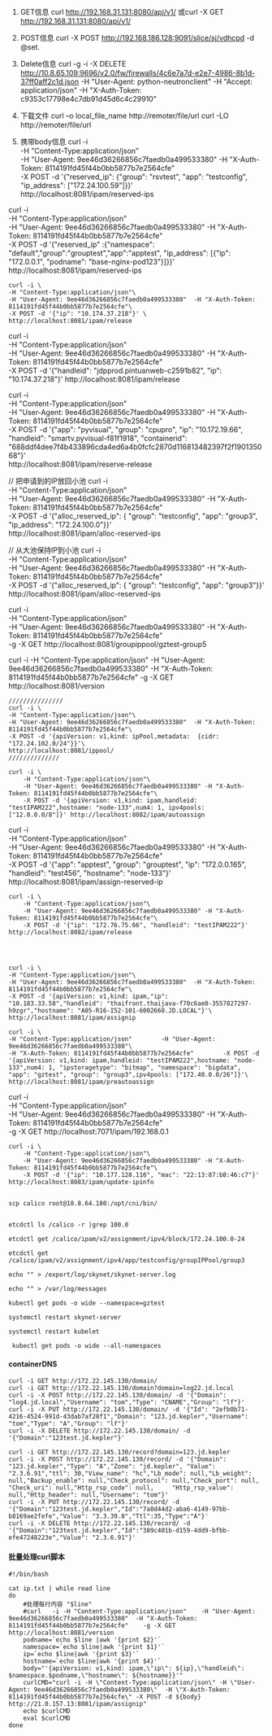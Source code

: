 1. GET信息
   curl http://192.168.31.131:8080/api/v1/ 
 或curl -X GET http://192.168.31.131:8080/api/v1/ 

2.  POST信息
   curl -X POST http://192.168.186.128:9091/slice/sj/vdhcpd -d @set.

3. Delete信息
   curl -g -i -X DELETE http://10.8.65.109:9696/v2.0/fw/firewalls/4c6e7a7d-e2e7-4986-8b1d-37ff0aff2c1d.json -H "User-Agent: python-neutronclient" -H "Accept: application/json" -H "X-Auth-Token: c9353c17798e4c7db91d45d6c4c29910"

4. 下载文件
   curl –o local_file_name http://remoter/file/url 
    curl -LO http://remoter/file/url

5. 携带body信息
   curl -i \
    -H "Content-Type:application/json"\
    -H "User-Agent: 9ee46d36266856c7faedb0a499533380"  -H "X-Auth-Token: 8114191fd45f44b0bb5877b7e2564cfe"\
    -X POST -d '{"reserved_ip": {"group": "rsvtest",   "app": "testconfig",   "ip_address": ["172.24.100.59"]}}' \
    http://localhost:8081/ipam/reserved-ips

curl -i \
    -H "Content-Type:application/json"\
    -H "User-Agent: 9ee46d36266856c7faedb0a499533380"  -H "X-Auth-Token: 8114191fd45f44b0bb5877b7e2564cfe"\
    -X POST -d '{"reserved_ip" :{"namespace": "default","group":"grouptest","app":"apptest", "ip_address": [{"ip": "172.0.0.1", "podname": "base-nginx-pod123"}]}}' \
    http://localhost:8081/ipam/reserved-ips


    curl -i \
    -H "Content-Type:application/json"\
    -H "User-Agent: 9ee46d36266856c7faedb0a499533380"  -H "X-Auth-Token: 8114191fd45f44b0bb5877b7e2564cfe"\
    -X POST -d '{"ip": "10.174.37.218"}' \
    http://localhost:8081/ipam/release

curl -i \
        -H "Content-Type:application/json"\
        -H "User-Agent: 9ee46d36266856c7faedb0a499533380" -H "X-Auth-Token: 8114191fd45f44b0bb5877b7e2564cfe"\
        -X POST -d '{"handleid": "jdpprod.pintuanweb-c2591b82", "ip": "10.174.37.218"}' http://localhost:8081/ipam/release

 curl -i \
    -H "Content-Type:application/json"\
    -H "User-Agent: 9ee46d36266856c7faedb0a499533380"  -H "X-Auth-Token: 8114191fd45f44b0bb5877b7e2564cfe"\
    -X POST -d '{"app": "pyvisual",  "group": "cpupro",   "ip": "10.172.19.66", "handleid": "smartv.pyvisual-f81f1918", "containerid": "688ddf4dee7f4b433896cda4ed6a4b0fcfc2870d116813482397f2f190135068"}' \
    http://localhost:8081/ipam/reserve-release


// 把申请到的IP放回小池
   curl -i \
    -H "Content-Type:application/json"\
   -H "User-Agent: 9ee46d36266856c7faedb0a499533380"  -H "X-Auth-Token: 8114191fd45f44b0bb5877b7e2564cfe"\
    -X POST -d '{"alloc_reserved_ip": {  "group": "testconfig",   "app": "group3",   "ip_address": "172.24.100.0"}}'\
    http://localhost:8081/ipam/alloc-reserved-ips

// 从大池保持IP到小池
   curl -i \
    -H "Content-Type:application/json"\
   -H "User-Agent: 9ee46d36266856c7faedb0a499533380"  -H "X-Auth-Token: 8114191fd45f44b0bb5877b7e2564cfe"\
    -X POST -d '{"alloc_reserved_ip": {  "group": "testconfig",   "app": "group3"}}'\
    http://localhost:8081/ipam/alloc-reserved-ips

   curl -i \
    -H "Content-Type:application/json"\
    -H "User-Agent: 9ee46d36266856c7faedb0a499533380"  -H "X-Auth-Token: 8114191fd45f44b0bb5877b7e2564cfe"\
    -g -X GET http://localhost:8081/groupippool/gztest-group5

curl   -i -H "Content-Type:application/json"    -H "User-Agent: 9ee46d36266856c7faedb0a499533380"  -H "X-Auth-Token: 8114191fd45f44b0bb5877b7e2564cfe"    -g -X GET http://localhost:8081/version

    ///////////////
    curl -i \
    -H "Content-Type:application/json"\
    -H "User-Agent: 9ee46d36266856c7faedb0a499533380"  -H "X-Auth-Token: 8114191fd45f44b0bb5877b7e2564cfe"\
    -X POST -d '{apiVersion: v1,kind: ipPool,metadata:  {cidr: "172.24.102.0/24"}}'\
    http://localhost:8081/ippool/
    //////////////

    curl -i \
        -H "Content-Type:application/json"\
        -H "User-Agent: 9ee46d36266856c7faedb0a499533380" -H "X-Auth-Token: 8114191fd45f44b0bb5877b7e2564cfe"\
        -X POST -d '{apiVersion: v1,kind: ipam,handleid: "testIPAM222",hostname: "node-133",num4: 1, ipv4pools: ["12.0.0.0/8"]}' http://localhost:8082/ipam/autoassign

curl -i \
    -H "Content-Type:application/json"\
    -H "User-Agent: 9ee46d36266856c7faedb0a499533380"  -H "X-Auth-Token: 8114191fd45f44b0bb5877b7e2564cfe"\
    -X POST -d '{"app": "apptest",  "group": "grouptest",   "ip": "172.0.0.165", "handleid": "test456", "hostname": "node-133"}' \
    http://localhost:8081/ipam/assign-reserved-ip

    curl -i \
        -H "Content-Type:application/json"\
        -H "User-Agent: 9ee46d36266856c7faedb0a499533380" -H "X-Auth-Token: 8114191fd45f44b0bb5877b7e2564cfe"\
        -X POST -d '{"ip": "172.76.75.66", "handleid": "testIPAM222"}' http://localhost:8082/ipam/release
        



    curl -i \
    -H "Content-Type:application/json"\
    -H "User-Agent: 9ee46d36266856c7faedb0a499533380"  -H "X-Auth-Token: 8114191fd45f44b0bb5877b7e2564cfe"\
    -X POST -d '{apiVersion: v1,kind: ipam,"ip": "10.183.33.58","handleid": "thaifront.thaijava-f70c6ae0-3557827297-h9zgr","hostname": "A05-R16-I52-101-6002660.JD.LOCAL"}'\
    http://localhost:8081/ipam/assignip

    curl -i \
    -H "Content-Type:application/json"        -H "User-Agent: 9ee46d36266856c7faedb0a499533380"\
    -H "X-Auth-Token: 8114191fd45f44b0bb5877b7e2564cfe"        -X POST -d '{apiVersion: v1,kind: ipam,handleid: "testIPAM222",hostname: "node-133",num4: 1, "ipstoragetype": "bitmap", "namespace": "bigdata", "app": "gztest", "group": "group3",ipv4pools: ["172.40.0.0/26"]}'\
    http://localhost:8081/ipam/preautoassign

 curl -i \
    -H "Content-Type:application/json"\
    -H "User-Agent: 9ee46d36266856c7faedb0a499533380"  -H "X-Auth-Token: 8114191fd45f44b0bb5877b7e2564cfe"\
    -g -X GET http://localhost:7071/ipam/192.168.0.1

    curl -i \
        -H "Content-Type:application/json"\
        -H "User-Agent: 9ee46d36266856c7faedb0a499533380" -H "X-Auth-Token: 8114191fd45f44b0bb5877b7e2564cfe"\
        -X POST -d '{"ip": "10.177.128.116", "mac": "22:13:87:b8:46:c7"}' http://localhost:8083/ipam/update-ipinfo


    scp calico root@10.8.64.180:/opt/cni/bin/


    etcdctl ls /calico -r |grep 100.0

    etcdctl get /calico/ipam/v2/assignment/ipv4/block/172.24.100.0-24

    etcdctl get /calico/ipam/v2/assignment/ipv4/app/testconfig/groupIPPool/group3

    echo "" > /export/log/skynet/skynet-server.log

    echo "" > /var/log/messages

    kubectl get pods -o wide --namespace=gztest

    systemctl restart skynet-server

    systemctl restart kubelet

     kubectl get pods -o wide --all-namespaces

#### containerDNS
```
curl -i GET http://172.22.145.130/domain/
curl -i GET http://172.22.145.130/domain?domain=log22.jd.local
curl -i -X POST http://172.22.145.130/domain/ -d '{"Domain": "log4.jd.local","Username": "tom","Type": "CNAME","Group": "lf"}'
curl -i -X PUT http://172.22.145.130/domain/ -d '{"Id": "2efb0b71-4216-4524-991d-43dab7af28f1","Domain": "123.jd.kepler","Username": "tom","Type": "A","Group": "lf"}'
curl -i -X DELETE http://172.22.145.130/domain/ -d '{"Domain":"123test.jd.kepler"}'

curl -i GET http://172.22.145.130/record?domain=123.jd.kepler
curl -i -X POST http://172.22.145.130/record/ -d '{"Domain": "123.jd.kepler","Type": "A","Zone": "jd.kepler", "Value": "2.3.6.91","ttl": 30,"View_name": "hc","Lb_mode": null,"Lb_weight": null,"Backup_enable": null,"Check_protocol": null,"Check_port": null, "Check_uri": null,"Http_rsp_code": null,     "Http_rsp_value": null,"Http_header": null,"Username": "tom"}'
curl -i -X PUT http://172.22.145.130/record/ -d '{"Domain":"123test.jd.kepler","Id":"7a8d44d2-aba6-4149-97bb-b8169ae2fefe","Value": "3.3.39.8","Ttl":35,"Type":"A"}'
curl -i -X DELETE http://172.22.145.130/record/ -d '{"Domain":"123test.jd.kepler","Id":"389c401b-d159-4dd9-bfbb-efe47248223e","Value": "2.3.6.91"}'
```

#### 批量处理curl脚本
```
#!/bin/bash

cat ip.txt | while read line
do
    #处理每行内容 "$line"
    #curl   -i -H "Content-Type:application/json"    -H "User-Agent: 9ee46d36266856c7faedb0a499533380"  -H "X-Auth-Token: 8114191fd45f44b0bb5877b7e2564cfe"    -g -X GET http://localhost:8081/version
    podname=`echo $line |awk '{print $2}'`
    namespace=`echo $line|awk '{print $1}'`
    ip=`echo $line|awk '{print $3}'`
    hostname=`echo $line|awk '{print $4}'`
    body="'{apiVersion: v1,kind: ipam,\"ip\": ${ip},\"handleid\": $namespace.$podname,\"hostname\": ${hostname}}'"
    curlCMD="curl -i -H \"Content-Type:application/json\" -H \"User-Agent: 9ee46d36266856c7faedb0a499533380\"  -H \"X-Auth-Token: 8114191fd45f44b0bb5877b7e2564cfe\" -X POST -d ${body}  http://21.0.157.13:8081/ipam/assignip"
    echo $curlCMD
    eval $curlCMD
done
```


